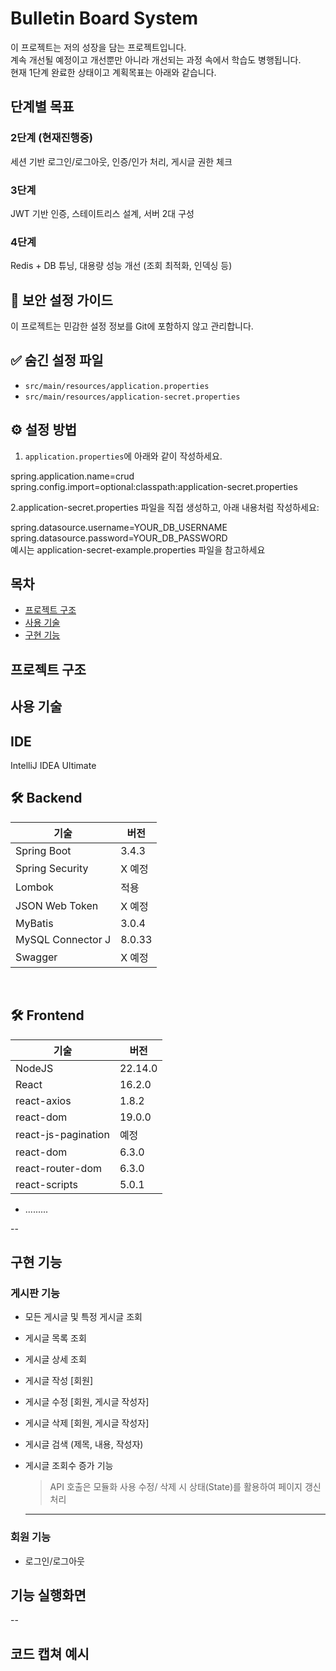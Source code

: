 # Bulletin Board System

이 프로젝트는 저의 성장을 담는 프로젝트입니다. <br>
계속 개선될 예정이고 개선뿐만 아니라 개선되는 과정 속에서 학습도 병행됩니다.<br>
현재 1단계 완료한 상태이고 계획목표는 아래와 같습니다.<br>

## 단계별	목표 
### 2단계	(현재진행중)<br>
세션 기반 로그인/로그아웃, 인증/인가 처리, 게시글 권한 체크<br>
### 3단계	<br>
JWT 기반 인증, 스테이트리스 설계, 서버 2대 구성<br>
### 4단계	<br>
Redis + DB 튜닝, 대용량 성능 개선 (조회 최적화, 인덱싱 등)<br>

## 🔐 보안 설정 가이드

이 프로젝트는 민감한 설정 정보를 Git에 포함하지 않고 관리합니다.

## ✅ 숨긴 설정 파일
- `src/main/resources/application.properties`
- `src/main/resources/application-secret.properties`

## ⚙️ 설정 방법
1. `application.properties`에 아래와 같이 작성하세요.

spring.application.name=crud
spring.config.import=optional:classpath:application-secret.properties<br>

2.application-secret.properties 파일을 직접 생성하고, 아래 내용처럼 작성하세요:


spring.datasource.username=YOUR_DB_USERNAME<br>
spring.datasource.password=YOUR_DB_PASSWORD<br>
예시는 application-secret-example.properties 파일을 참고하세요<br>



## 목차


- [프로젝트 구조](#프로젝트-구조)
- [사용 기술](#사용-기술)
- [구현 기능](#구현-기능)




## 프로젝트 구조


## 사용 기술

## IDE
 IntelliJ IDEA Ultimate
## :hammer_and_wrench: Backend

| 기술                | 버전    |
|---------------------|--------|
| Spring Boot         | 3.4.3  |
| Spring Security     | X 예정 |
|  Lombok   | 적용  |
| JSON Web Token      | X 예정 |
| MyBatis             | 3.0.4  |
| MySQL Connector J   | 8.0.33 |
| Swagger             |  X 예정 |

<br />

## :hammer_and_wrench: Frontend

| 기술               | 버전    |
|--------------------|--------|
| NodeJS             | 22.14.0 |
| React              | 16.2.0  |
| react-axios        | 1.8.2   |
| react-dom          | 19.0.0  |
| react-js-pagination|  예정  |
| react-dom       | 6.3.0   |
| react-router-dom   | 6.3.0   |
| react-scripts      | 5.0.1   |
- .........

--
## 구현 기능

### 게시판 기능
- 모든 게시글 및 특정 게시글 조회
- 게시글 목록 조회
- 게시글 상세 조회
- 게시글 작성 [회원]
- 게시글 수정 [회원, 게시글 작성자]
- 게시글 삭제 [회원, 게시글 작성자]
- 게시글 검색 (제목, 내용, 작성자)
- 게시글 조회수 증가 기능

  > API 호출은 모듈화 사용
  > 수정/ 삭제 시 상태(State)를 활용하여 페이지 갱신 처리
  ---
  


### 회원 기능
- 로그인/로그아웃

## 기능 실행화면

--


## 코드 캡쳐 예시



